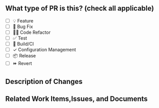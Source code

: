 ## What type of PR is this? (check all applicable)
<!-- Select atleast one of the options below -->
- [ ] 💡 Feature
- [ ] 🐛 Bug Fix
- [ ] 🧑‍💻 Code Refactor
- [ ] ✅ Test
- [ ] 🤖 Build/CI
- [ ] ✓ Configuration Management
- [ ] 📦 Release
- [ ] ⏩ Revert

## Description of Changes
<!-- Add a brief description of the changes for the PR -->


## Related Work Items,Issues, and Documents
<!-- 
For Azure DevOps Work Items use this format: Fixes AB#123
https://docs.microsoft.com/en-us/azure/devops/boards/github/link-to-from-github?view=azure-devops

For GitHub Issues use this format link issue numbers: Fixes #123
https://docs.github.com/en/free-pro-team@latest/github/managing-your-work-on-github/linking-a-pull-request-to-an-issue#linking-a-pull-request-to-an-issue-using-a-keyword

For Grand Avenue Documents add a link to the document using the following format: [Document Name](Link to the document)
-->

